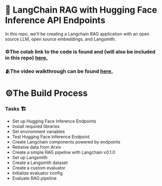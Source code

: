 # 🤖 LangChain RAG with Hugging Face Inference API Endpoints

In this repo, we'll be creating a Langchain RAG application with an open source LLM, open source embeddings, and Langsmith. 

### ⚙️The colab link to the code is found and (will also be included in this repo) [here.](https://colab.research.google.com/drive/1PemSDTx8WqX2WCw-YvGbO_Ku9GEMtJnm?usp=sharing)

### 🫂The video walkthrough can be found [here.](https://www.loom.com/share/99f114efdf1f4a96bd10fe3d378c1292?sid=c771b732-efb0-4c00-863f-cdcd23a2b5ea)

# ⚙️The Build Process

### Tasks 🏗️
* Set up Hugging Face Inference Endpoints
* Install required libraries
* Set environment variables
* Test Hugging Face Inference Endpoint
* Create Langchain components powered by endpoints
* Retreive data from Arxiv
* Create a simple RAG pipeline with Langchain v0.1.0
* Set up Langsmith
* Create a Langsmith dataset
* Create a custom evaluator
* Initialize evaluator config
* Evaluate RAG pipeline


